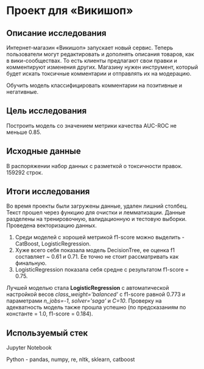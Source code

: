 # Проект для «Викишоп»

## Описание исследования

Интернет-магазин «Викишоп» запускает новый сервис. Теперь пользователи могут редактировать и дополнять описания товаров, как в вики-сообществах. То есть клиенты предлагают свои правки и комментируют изменения других. Магазину нужен инструмент, который будет искать токсичные комментарии и отправлять их на модерацию.

Обучить модель классифицировать комментарии на позитивные и негативные.

## Цель исследования

Построить модель со значением метрики качества AUC-ROC не меньше 0.85.

## Исходные данные

В распоряжении набор данных с разметкой о токсичности правок. 159292 строк.

## Итоги исследования

Во время проекты были загружены данные, удален лишний столбец. Текст прошел через функцию для очистки и лемматизации. Данные разделены на тренировочную, валидационную и тестовую выборки. Проведена векторизацию данных.

1. Среди моделей с хорошей метрикой f1-score можно выделить - CatBoost, LogisticRegression.
2. Хуже всего себя показала модель DecisionTree, ее оценка f1 составляет ~ 0.61 и 0.71. Ее точно не стоит рассматривать как финальную.
3. LogisticRegression показала себя средне с результатом f1-score = 0.75.

Лучшей моделью стала **LogisticRegression** с автоматической настройкой весов *class_weight='balanced'* с f1-score равной 0.773 и параметрами *n_jobs=-1*, *solver='saga'* и *C=10*. Проверку на адекватность модель также прошла успешно (по предсказаниям по константе = 1.0, f1-score = 0.184).

## Используемый стек

Jupyter Notebook

Python - pandas, numpy, re, nltk, sklearn, catboost
